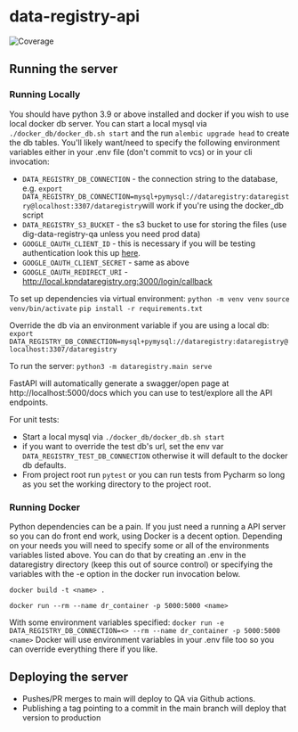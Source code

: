 # data-registry-api
![Coverage](https://img.shields.io/badge/coverage-67%25-brightgreen)

## Running the server
### Running Locally
You should have python 3.9 or above installed and docker if you wish to use local docker db server.
You can start a local mysql via `./docker_db/docker_db.sh start` and the run `alembic upgrade head` to create the db tables.
You'll likely want/need to specify the following environment variables either in your .env file (don't commit to vcs) or in your cli invocation:
- `DATA_REGISTRY_DB_CONNECTION` - the connection string to the database, e.g. `export DATA_REGISTRY_DB_CONNECTION=mysql+pymysql://dataregistry:dataregistry@localhost:3307/dataregistry`will work if you're using the docker_db script
- `DATA_REGISTRY_S3_BUCKET` - the s3 bucket to use for storing the files (use dig-data-registry-qa unless you need prod data)
- `GOOGLE_OAUTH_CLIENT_ID` - this is necessary if you will be testing authentication look this up [here](https://console.cloud.google.com/apis/credentials?project=kpn-data-registry).
- `GOOGLE_OAUTH_CLIENT_SECRET` - same as above
- `GOOGLE_OAUTH_REDIRECT_URI` - http://local.kpndataregistry.org:3000/login/callback

To set up dependencies via virtual environment:
`python -m venv venv`
`source venv/bin/activate`
`pip install -r requirements.txt`

Override the db via an environment variable if you are using a local db:
`export DATA_REGISTRY_DB_CONNECTION=mysql+pymysql://dataregistry:dataregistry@localhost:3307/dataregistry`

To run the server:
`python3 -m dataregistry.main serve`

FastAPI will automatically generate a swagger/open page at http://localhost:5000/docs which you can use to test/explore all the API endpoints.

For unit tests:
- Start a local mysql via `./docker_db/docker_db.sh start`
- if you want to override the test db's url, set the env var `DATA_REGISTRY_TEST_DB_CONNECTION` otherwise it will default to the docker db defaults.
- From project root run `pytest` or you can run tests from Pycharm so long as you set the working directory to the project root.

### Running Docker
Python dependencies can be a pain.  If you just need a running a API server so you can do front end work, using Docker
is a decent option.  Depending on your needs you will need to specify some or all of the environments variables listed above.
You can do that by creating an .env in the dataregistry directory (keep this out of source control) or specifying the 
variables with the -e option in the docker run invocation below.

`docker build -t <name> .`

`docker run --rm --name dr_container -p 5000:5000 <name>`

With some environment variables specified: `docker run -e DATA_REGISTRY_DB_CONNECTION=<> --rm --name dr_container -p 5000:5000 <name>`
Docker will use environment variables in your .env file too so you can override everything there if you like. 

## Deploying the server
- Pushes/PR merges to main will deploy to QA via Github actions.
- Publishing a tag pointing to a commit in the main branch will deploy that version to production


